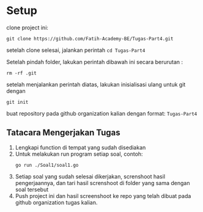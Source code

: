 # Setup

clone project ini:

```
git clone https://github.com/Fatih-Academy-BE/Tugas-Part4.git
```

setelah clone selesai, jalankan perintah `cd Tugas-Part4`

Setelah pindah folder, lakukan perintah dibawah ini secara berurutan :

```
rm -rf .git
```

setelah menjalankan perintah diatas, lakukan inisialisasi ulang untuk git dengan 

```
git init
```

buat repository pada github organization kalian dengan format: `Tugas-Part4`

## Tatacara Mengerjakan Tugas

1. Lengkapi function di tempat yang sudah disediakan
2. Untuk melakukan run program setiap soal, contoh: 
    ```
    go run ./Soal1/soal1.go
    ```
4. Setiap soal yang sudah selesai dikerjakan, screnshoot hasil pengerjaannya, dan tari hasil screnshoot di folder yang sama dengan soal tersebut
5. Push project ini dan hasil screenshoot ke repo yang telah dibuat pada github organization tugas kalian.